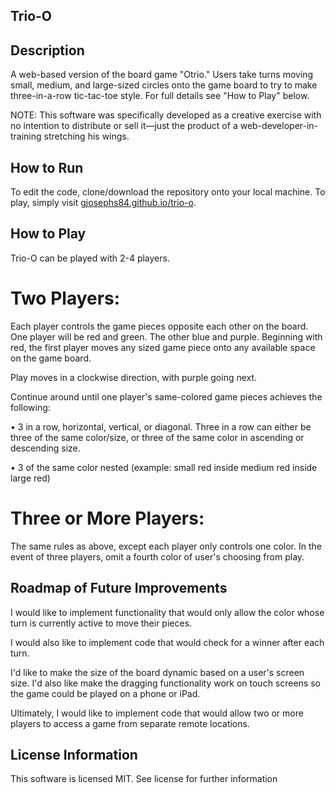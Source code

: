 ## Trio-O

## Description
A web-based version of the board game "Otrio." Users take turns moving small, medium, and large-sized circles onto the game board to try to make three-in-a-row tic-tac-toe style. For full details see "How to Play" below.

NOTE: This software was specifically developed as a creative exercise with no intention to distribute or sell it—just the product of a web-developer-in-training stretching his wings. 

## How to Run

To edit the code, clone/download the repository onto your local machine.
To play, simply visit <a href="https://gjosephs84.github.io/trio-o">gjosephs84.github.io/trio-o</a>.

## How to Play

Trio-O can be played with 2-4 players. 

# Two Players:

Each player controls the game pieces opposite each other on the board. One player will be red and green. The other blue and purple. Beginning with red, the first player moves any sized game piece onto any available space on the game board. 

Play moves in a clockwise direction, with purple going next.

Continue around until one player's same-colored game pieces achieves the following:

• 3 in a row, horizontal, vertical, or diagonal. Three in a row can either be three of the same color/size, or three of the same color in ascending or descending size.

• 3 of the same color nested (example: small red inside medium red inside large red)

# Three or More Players:

The same rules as above, except each player only controls one color. In the event of three players, omit a fourth color of user's choosing from play.

## Roadmap of Future Improvements

I would like to implement functionality that would only allow the color whose turn is currently active to move their pieces.

I would also like to implement code that would check for a winner after each turn.

I'd like to make the size of the board dynamic based on a user's screen size. I'd also like make the dragging functionality work on touch screens so the game could be played on a phone or iPad.

Ultimately, I would like to implement code that would allow two or more players to access a game from separate remote locations.

## License Information

This software is licensed MIT. See license for further information